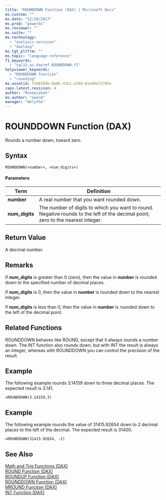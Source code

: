 ```yaml
---
title: "ROUNDDOWN Function (DAX) | Microsoft Docs"
ms.custom: ""
ms.date: "12/28/2017"
ms.prod: "powerbi"
ms.reviewer: ""
ms.suite: ""
ms.technology: 
  - "analysis-services"
  - "daxlang"
ms.tgt_pltfrm: ""
ms.topic: "language-reference"
f1_keywords: 
  - "sql13.as.daxref.ROUNDDOWN.f1"
helpviewer_keywords: 
  - "ROUNDDOWN function"
  - "rounding"
ms.assetid: f188209b-0a0b-41b1-a769-01e9def2705e
caps.latest.revision: 4
author: "Minewiskan"
ms.author: "owend"
manager: "mblythe"
---
```

# ROUNDDOWN Function (DAX)
Rounds a number down, toward zero.  
  
## Syntax  
  
```  
ROUNDDOWN(<number>, <num_digits>)  
```  
  
#### Parameters  
  
|Term|Definition|  
|--------|--------------|  
|**number**|A real number that you want rounded down.|  
|**num_digits**|The number of digits to which you want to round. Negative rounds to the left of the decimal point; zero to the nearest integer.|  
  
## Return Value  
A decimal number.  
  
## Remarks  
If **num_digits** is greater than 0 (zero), then the value in **number** is rounded down to the specified number of decimal places.  
  
If **num_digits** is 0, then the value in **number** is rounded down to the nearest integer.  
  
If **num_digits** is less than 0, then the value in **number** is rounded down to the left of the decimal point.  
  
## Related Functions  
ROUNDDOWN behaves like ROUND, except that it always rounds a number down. The INT function also rounds down, but with INT the result is always an integer, whereas with ROUNDDOWN you can control the precision of the result.  
  
## Example  
The following example rounds 3.14159 down to three decimal places. The expected result is 3.141.  
  
```  
=ROUNDDOWN(3.14159,3)  
```  
  
## Example  
The following example rounds the value of 31415.92654 down to 2 decimal places to the left of the decimal. The expected result is 31400.  
  
```  
=ROUNDDOWN(31415.92654, -2)  
```  
  
## See Also  
[Math and Trig Functions &#40;DAX&#41;](../DAX/math-and-trig-functions-dax.md)  
[ROUND Function &#40;DAX&#41;](../DAX/round-function-dax.md)  
[ROUNDUP Function &#40;DAX&#41;](../DAX/roundup-function-dax.md)  
[ROUNDDOWN Function &#40;DAX&#41;](../DAX/rounddown-function-dax.md)  
[MROUND Function &#40;DAX&#41;](../DAX/mround-function-dax.md)  
[INT Function &#40;DAX&#41;](../DAX/int-function-dax.md)  
  
